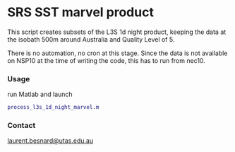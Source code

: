 # SRS SST marvel product 

This script creates subsets of the L3S 1d night product, keeping the data at the isobath 500m around Australia and Quality Level of 5.

There is no automation, no cron at this stage. Since the data is not available on NSP10 at the time of writing the code, this has to run from nec10.

### Usage
run Matlab and launch 
```matlab
process_l3s_1d_night_marvel.m
```

### Contact
laurent.besnard@utas.edu.au
